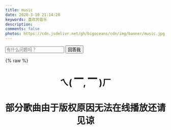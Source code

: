 ```yaml
---
title: music
date: 2020-3-10 21:14:28
keywords: 喜欢的音乐
description: 
comments: false
photos: https://cdn.jsdelivr.net/gh/bigoceans/cdn/img/banner/music.jpg
---
```


<form action="https://www.baidu.com/baidu" method="get" target="_blank"> 
<input type="text" name="word" placeholder="有什么问题吗？"> 
<button>回答我</button> 
</form> 

{% raw %}
<meting-js
  server="tencent"
  type="playlist"
  id="6970849799"
  mutex="true"
  theme="#f7acbc"
  fixed="false" 
  mini="false"
  autoplay="false"
  loop="all"
  order="list"
  preload="none"
  volume="0.7">
</meting-js>
# <center>ㄟ( ▔, ▔ )ㄏ</center> 
# <center>部分歌曲由于版权原因无法在线播放还请见谅</center> 
